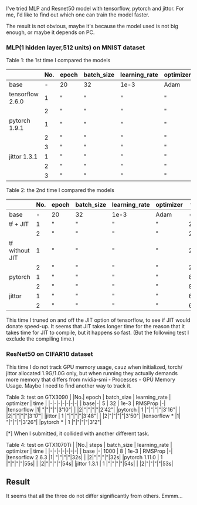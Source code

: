 I've tried MLP and Resnet50 model with tensorflow, pytorch and jittor. For me, I'd like to find out which one can train the model faster.  

The result is not obvious, maybe it's because the model used is not big enough, or maybe it depends on PC.

###  MLP(1 hidden layer,512 units) on MNIST dataset

Table 1: the 1st time I compared the models

| |No.| epoch | batch_size | learning_rate | optimizer | time | memory |
|-|-|-|-|-|-|-|-|
| base |-| 20 | 32 | 1e-3 | Adam |-|-|
|tensorflow 2.6.0 |1|"|"|"|"|36s|1.2G|
|  |2|"|"|"|"|36s|1.2G|
|pytorch 1.9.1 | 1 |"|"|"|"|84s|1.5G|
|  |2|"|"|"|"|87s|1.5G|
| |3|"|"|"|"|85s|1.5G|
|jittor 1.3.1 | 1 |"|"|"|"|82s|0.77G|
| |2|"|"|"|"|78s|0.77G|
| |3|"|"|"|"|79s|0.77G|

Table 2: the 2nd time I compared the models

| |No.| epoch | batch_size | learning_rate | optimizer | time |
|-|-|-|-|-|-|-|
| base |-| 20 | 32 | 1e-3 | Adam |-|
|tf + JIT |1| " | " | " | " |28.4s|
| |2|"|"|"|"|28.1s|
|tf without JIT |1|"|"|"|"|25.4s|
| |2|"|"|"|"|26.2s|
|pytorch | 1 |"|"|"|"|83s|
| |2|"|"|"|"|80s|
|jittor | 1 |"|"|"|"|69s|
| |2|"|"|"|"|67s|

This time I truned on and off the JIT option of tensorflow, to see if JIT would donate speed-up. It seems that JIT takes longer time for the reason that it takes time for JIT to compile, but it happens so fast. (But the following test I exclude the compiling time.)

### ResNet50 on CIFAR10 dataset

This time I do not track GPU memory usage, cauz when initialized, torch/ jittor allocated 1.9G/1.0G only, but when running they actually demands more memory that differs from nvidia-smi - Processes - GPU Memory Usage. Maybe I need to find another way to track it.

Table 3: test on GTX3090
| |No.| epoch | batch_size | learning_rate | optimizer | time |
|-|-|-|-|-|-|-|
| base|-| 5 | 32 | 1e-3 | RMSProp |-|
|tensorflow  |1| "|"|"|"|3'10"|
| |2|"|"|"|"|2'42"|
|pytorch | 1 |"|"|"|"|3'16"|
| |2|"|"|"|"|3'17"|
|jittor | 1 |"|"|"|"|3'48"|
| |2|"|"|"|"|3'50"|
|tensorflow \* |1| "|"|"|"|3'26"|
|pytorch \* | 1 |"|"|"|"|3'2"|

[\*] When I submitted, it collided with another different task. 

Table 4: test on GTX1070Ti
| |No.| steps | batch_size | learning_rate | optimizer | time |
|-|-|-|-|-|-|-|
| base |-| 1000 | 8 | 1e-3 | RMSProp |-|
|tensorflow 2.6.3  |1| "|"|"|"|32s|
| |2|"|"|"|"|32s|
|pytorch 1.11.0 | 1 |"|"|"|"|55s|
| |2|"|"|"|"|54s|
|jittor 1.3.1 | 1 |"|"|"|"|54s|
| |2|"|"|"|"|53s|

## Result
It seems that all the three do not differ significantly from others. Emmm...